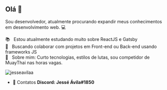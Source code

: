 ## Olá 👋
Sou desenvolvedor, atualmente procurando expandir meus conhecimentos em desenvolvimento web. :computer:

:books: &nbsp; Estou atualmente estudando muito sobre ReactJS e Gatsby
<br/> :purple_heart: &nbsp; Buscando colaborar com projetos em Front-end ou Back-end usando frameworks JS
<br/> 💬  &nbsp; Sobre mim: Curto tecnologias, estilos de lutas, sou competidor de MuayThai nas horas vagas.
<p align="left"> <img src="https://komarev.com/ghpvc/?username=jesseavilaa" alt="jesseavilaa" /> </p>

- 💬 Contatos **Discord: Jessé Ávila#1850**
